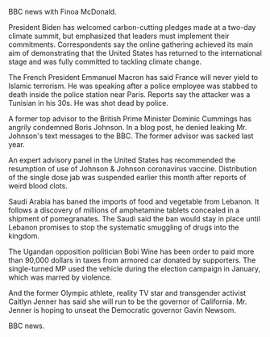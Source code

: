 BBC news with Finoa McDonald.

President Biden has welcomed carbon-cutting pledges made at a two-day climate summit, but emphasized that leaders must implement their commitments. Correspondents say the online gathering achieved its main aim of demonstrating that the United States has returned to the international stage and was fully committed to tackling climate change.

The French President Emmanuel Macron has said France will never yield to Islamic terrorism. He was speaking after a police employee was stabbed to death inside the police station near Paris. Reports say the attacker was a Tunisian in his 30s. He was shot dead by police.

A former top advisor to the British Prime Minister Dominic Cummings has angrily condemned Boris Johnson. In a blog post, he denied leaking Mr. Johnson's text messages to the BBC. The former advisor was sacked last year.

An expert advisory panel in the United States has recommended the resumption of use of Johnson & Johnson coronavirus vaccine. Distribution of the single dose jab was suspended earlier this month after reports of weird blood clots.

Saudi Arabia has baned the imports of food and vegetable from Lebanon. It follows a discovery of millions of amphetamine tablets concealed in a shipment of pomegranates. The Saudi said the ban would stay in place until Lebanon promises to stop the systematic smuggling of drugs into the kingdom.

The Ugandan opposition politician Bobi Wine has been order to paid more than 90,000 dollars in taxes from armored car donated by supporters. The single-turned MP used the vehicle during the election campaign in January, which was marred by violence.

And the former Olympic athlete, reality TV star and transgender activist Caitlyn Jenner has said she will run to be the governor of California. Mr. Jenner is hoping to unseat the Democratic governor Gavin Newsom.

BBC news.
